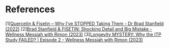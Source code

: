 # References
[1][Quercetin & Fisetin – Why I’ve STOPPED Taking Them - Dr Brad Stanfield (2022)](https://www.youtube.com/watch?v=Q3SX9B0QNWY)
[2][Brad Stanfield & FISETIN: Shocking Detail and Big Mistake - Wellness Messiah with Rimon (2023)](https://www.youtube.com/watch?v=vj0oByINyIw)
[3][Longevity MYSTERY: Why the ITP Study FAILED? | Episode 2 - Wellness Messiah with Rimon (2023)](https://www.youtube.com/watch?v=IDOi0ODewjE)